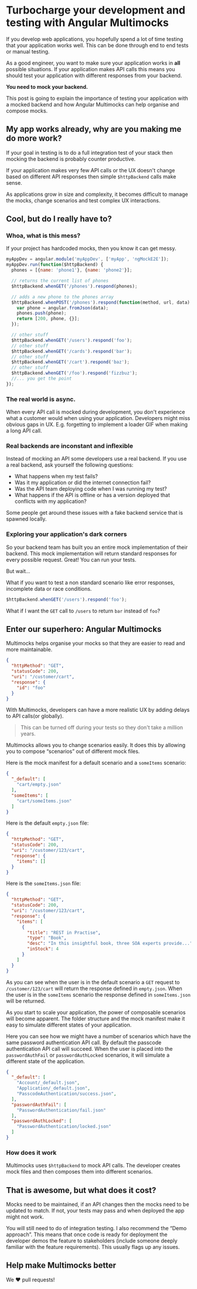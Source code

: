 # Turbocharge your development and testing with Angular Multimocks

If you develop web applications, you hopefully spend a lot of time testing that
your application works well. This can be done through end to end tests or manual
testing.

As a good engineer, you want to make sure your application works in **all**
possible situations. If your application makes API calls this means you
should test your application with different responses from your backend.

**You need to mock your backend.**

This post is going to explain the importance of testing your application
with a mocked backend and how Angular Multimocks can help organise and
compose mocks.

## My app works already, why are you making me do more work?

If your goal in testing is to do a full integration test of your stack
then mocking the backend is probably counter productive.

If your application makes very few API calls or the UX doesn't change based
on different API responses then simple `$httpBackend` calls make sense.

As applications grow in size and complexity, it becomes difficult to manage
the mocks, change scenarios and test complex UX interactions.

## Cool, but do I really have to?

### Whoa, what is this mess?

If your project has hardcoded mocks, then you know it can get messy.

```javascript
myAppDev = angular.module('myAppDev', ['myApp', 'ngMockE2E']);
myAppDev.run(function($httpBackend) {
  phones = [{name: 'phone1'}, {name: 'phone2'}];

  // returns the current list of phones
  $httpBackend.whenGET('/phones').respond(phones);

  // adds a new phone to the phones array
  $httpBackend.whenPOST('/phones').respond(function(method, url, data) {
    var phone = angular.fromJson(data);
    phones.push(phone);
    return [200, phone, {}];
  });

  // other stuff
  $httpBackend.whenGET('/users').respond('foo');
  // other stuff
  $httpBackend.whenGET('/cards').respond('bar');
  // other stuff
  $httpBackend.whenGET('/cart').respond('baz');
  // other stuff
  $httpBackend.whenGET('/foo').respond('fizzbuz');
  //... you get the point
});
```

### The real world is async.

When every API call is mocked during development, you don't experience what a
customer would when using your application. Developers might miss obvious
gaps in UX. E.g. forgetting to implement a loader GIF when making a long
API call.

### Real backends are inconstant and inflexible

Instead of mocking an API some developers use a real backend. If you use a
real backend, ask yourself the following questions:

* What happens when my test fails?
* Was it my application or did the internet connection fail?
* Was the API team deploying code when I was running my test?
* What happens if the API is offline or has a version deployed that conflicts with my application?

Some people get around these issues with a fake backend service that is
spawned locally.

### Exploring your application's dark corners

So your backend team has built you an entire mock implementation of their
backend. This mock implementation will return standard responses for every
possible request. Great! You can run your tests.

But wait...

What if you want to test a non standard scenario like error responses,
incomplete data or race conditions.

```javascript
$httpBackend.whenGET('/users').respond('foo');
```

What if I want the `GET` call to `/users` to return `bar` instead of `foo`?

## Enter our superhero: Angular Multimocks

Multimocks helps organise your mocks so that they are easier to read and more
maintainable.

```json
{
  "httpMethod": "GET",
  "statusCode": 200,
  "uri": "/customer/cart",
  "response": {
    "id": "foo"
  }
}
```

With Multimocks, developers can have a more realistic UX by adding delays to
API calls(or globally).

> This can be turned off during your tests so they don't take a million years.

Multimocks allows you to change scenarios easily. It does this by allowing
you to compose “scenarios” out of different mock files.

Here is the mock manifest for a default scenario and a `someItems` scenario:

```json
{
  "_default": [
    "cart/empty.json"
  ],
  "someItems": [
    "cart/someItems.json"
  ]
}
```

Here is the default `empty.json` file:

```json
{
  "httpMethod": "GET",
  "statusCode": 200,
  "uri": "/customer/123/cart",
  "response": {
    "items": []
  }
}
```

Here is the `someItems.json` file:

```json
{
  "httpMethod": "GET",
  "statusCode": 200,
  "uri": "/customer/123/cart",
  "response": {
    "items": [
      {
        "title": "REST in Practise",
        "type": "Book",
        "desc": "In this insightful book, three SOA experts provide...",
        "inStock": 4
      }
    ]
  }
}
```

As you can see when the user is in the default scenario a `GET` request to
`/customer/123/cart` will return the response defined in `empty.json`. When
the user is in the `someItems` scenario the response defined in
`someItems.json` will be returned.

As you start to scale your application, the power of composable scenarios
will become apparent. The folder structure and the mock manifest make it easy to
simulate different states of your application.

Here you can see how we might have a number of scenarios which have the same
password authentication API call. By default the passcode authentication API
call will succeed. When the user is placed into the `passwordAuthFail` or
`passwordAuthLocked` scenarios, it will simulate a different state of the
application.

```json
{
  "_default": [
    "Account/_default.json",
    "Application/_default.json",
    "PasscodeAuthentication/success.json",
  ],
  "passwordAuthFail": [
    "PasswordAuthentication/fail.json"
  ],
  "passwordAuthLocked": [
    "PasswordAuthentication/locked.json"
  ]
}
```

### How does it work

Multimocks uses `$httpBackend` to mock API calls. The developer creates mock
files and then composes them into different scenarios.

## That is awesome, but what does it cost?

Mocks need to be maintained, if an API changes then the mocks need to be
updated to match. If not, your tests may pass and when deployed the app
might not work.

You will still need to do of integration testing. I also recommend the
“Demo approach”.
This means that once code is ready for deployment the developer demos the
feature to stakeholders (include someone deeply familiar with the feature
requirements). This usually flags up any issues.

## Help make Multimocks better

We :heart: pull requests!